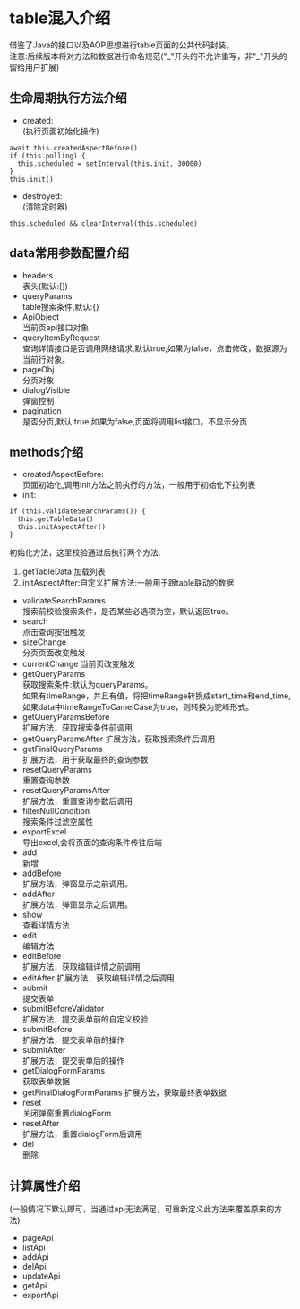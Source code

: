 # table混入介绍
借鉴了Java的接口以及AOP思想进行table页面的公共代码封装。  
注意:后续版本将对方法和数据进行命名规范("\_"开头的不允许重写，非"\_"开头的留给用户扩展)  
## 生命周期执行方法介绍
+ created:  
(执行页面初始化操作)
```
await this.createdAspectBefore()
if (this.polling) {
  this.scheduled = setInterval(this.init, 30000)
}
this.init()
```
+ destroyed:  
(清除定时器)
```
this.scheduled && clearInterval(this.scheduled)
```
## data常用参数配置介绍
+ headers  
表头(默认:[])
+ queryParams  
table搜索条件,默认:{}
+ ApiObject  
当前页api接口对象
+ queryItemByRequest  
查询详情接口是否调用网络请求,默认true,如果为false，点击修改，数据源为当前行对象。
+ pageObj  
分页对象
+ dialogVisible  
弹窗控制
+ pagination  
是否分页,默认:true,如果为false,页面将调用list接口，不显示分页
## methods介绍
+ createdAspectBefore:  
页面初始化,调用init方法之前执行的方法，一般用于初始化下拉列表
+ init: 
```
if (this.validateSearchParams()) {
  this.getTableData()
  this.initAspectAfter()
}
```
初始化方法，这里校验通过后执行两个方法:  
1. getTableData:加载列表  
2. initAspectAfter:自定义扩展方法:一般用于跟table联动的数据
+ validateSearchParams  
搜索前校验搜索条件，是否某些必选项为空，默认返回true。
+ search  
点击查询按钮触发
+ sizeChange  
分页页面改变触发
+ currentChange 
当前页改变触发 
+ getQueryParams  
获取搜索条件:默认为queryParams。  
如果有timeRange，并且有值，将把timeRange转换成start_time和end_time,如果data中timeRangeToCamelCase为true，则转换为驼峰形式。
+ getQueryParamsBefore  
扩展方法，获取搜索条件前调用
+ getQueryParamsAfter
扩展方法，获取搜索条件后调用
+ getFinalQueryParams  
扩展方法，用于获取最终的查询参数
+ resetQueryParams  
重置查询参数
+ resetQueryParamsAfter  
扩展方法，重置查询参数后调用
+ filterNullCondition  
搜索条件过滤空属性
+ exportExcel  
导出excel,会将页面的查询条件传往后端
+ add  
新增
+ addBefore  
扩展方法，弹窗显示之前调用。
+ addAfter  
扩展方法，弹窗显示之后调用。
+ show  
查看详情方法
+ edit  
编辑方法
+ editBefore  
扩展方法，获取编辑详情之前调用
+ editAfter
扩展方法，获取编辑详情之后调用
+ submit  
提交表单
+ submitBeforeValidator  
扩展方法，提交表单前的自定义校验
+ submitBefore  
扩展方法，提交表单前的操作
+ submitAfter  
扩展方法，提交表单后的操作
+ getDialogFormParams  
获取表单数据
+ getFinalDialogFormParams
扩展方法，获取最终表单数据
+ reset  
关闭弹窗重置dialogForm
+ resetAfter  
扩展方法，重置dialogForm后调用
+ del  
删除
## 计算属性介绍
(一般情况下默认即可，当通过api无法满足，可重新定义此方法来覆盖原来的方法)
+ pageApi
+ listApi
+ addApi
+ delApi
+ updateApi
+ getApi
+ exportApi
 